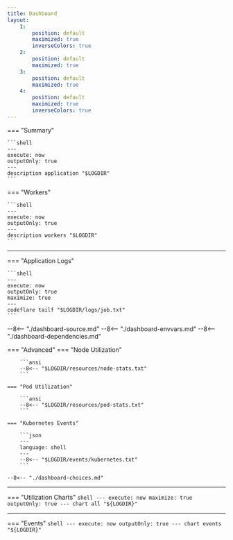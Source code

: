 ```yaml
---
title: Dashboard
layout:
    1:
        position: default
        maximized: true
        inverseColors: true
    2:
        position: default
        maximized: true
    3:
        position: default
        maximized: true
    4:
        position: default
        maximized: true
        inverseColors: true
---
```


=== "Summary"

    ```shell
    ---
    execute: now
    outputOnly: true
    ---
    description application "$LOGDIR"
    ```

=== "Workers"

    ```shell
    ---
    execute: now
    outputOnly: true
    ---
    description workers "$LOGDIR"
    ```

---

=== "Application Logs"

    ```shell
    ---
    execute: now
    outputOnly: true
    maximize: true
    ---
    codeflare tailf "$LOGDIR/logs/job.txt"
    ```
    
--8<-- "./dashboard-source.md"
--8<-- "./dashboard-envvars.md"
--8<-- "./dashboard-dependencies.md"

=== "Advanced"
    === "Node Utilization"

        ```ansi
        --8<-- "$LOGDIR/resources/node-stats.txt"
        ```

    === "Pod Utilization"

        ```ansi
        --8<-- "$LOGDIR/resources/pod-stats.txt"
        ```

    === "Kubernetes Events"

        ```json
        ---
        language: shell
        ---
        --8<-- "$LOGDIR/events/kubernetes.txt"
        ```

    --8<-- "./dashboard-choices.md"

---

=== "Utilization Charts"
    ```shell
    ---
    execute: now
    maximize: true
    outputOnly: true
    ---
    chart all "${LOGDIR}"
    ```

---

=== "Events"
    ```shell
    ---
    execute: now
    outputOnly: true
    ---
    chart events "${LOGDIR}"
    ```
